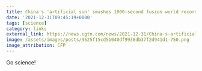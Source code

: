 ```yaml
---
title: China's 'artificial sun' smashes 1000-second fusion world record
date: '2021-12-31T09:45:19+0800'
tags: [science]
category: links
external_link: https://news.cgtn.com/news/2021-12-31/China-s-artificial-sun-smashes-1000-second-fusion-world-record-16rlFJZzHqM/index.html
image: /assets/images/posts/9525f15cd5b040df9938db37f2d941d1-750.png
image_attribution: CFP
---
```


Go science!
